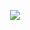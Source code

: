 <p align="center">
<a href="https://github.com/Zy8712">
    <img src="https://github-stats-alpha.vercel.app/api?username=Zy8712&cc=22272e&tc=37BCF6&ic=fff&bc=0000"> 
</p>
